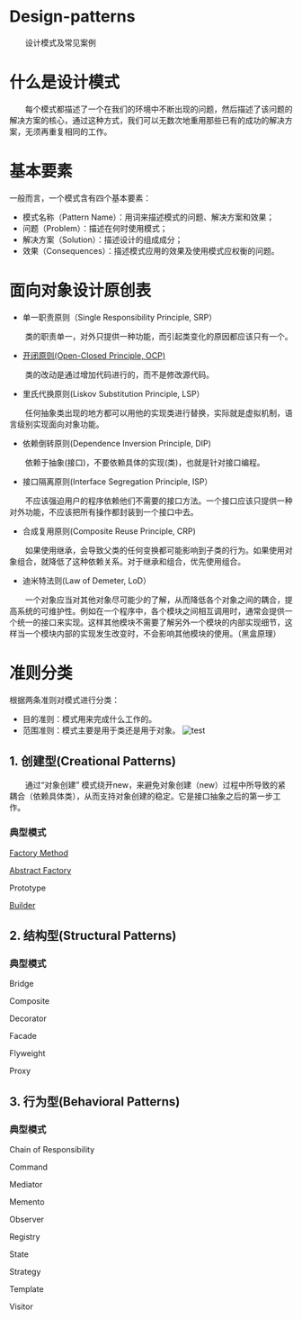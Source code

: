 # Design-patterns
　　设计模式及常见案例
# 什么是设计模式
　　每个模式都描述了一个在我们的环境中不断出现的问题，然后描述了该问题的解决方案的核心，通过这种方式，我们可以无数次地重用那些已有的成功的解决方案，无须再重复相同的工作。
# 基本要素
一般而言，一个模式含有四个基本要素：
- 模式名称（Pattern Name）：用词来描述模式的问题、解决方案和效果；
- 问题（Problem）：描述在何时使用模式；
- 解决方案（Solution）：描述设计的组成成分；
- 效果（Consequences）：描述模式应用的效果及使用模式应权衡的问题。


# 面向对象设计原创表
- 单一职责原则（Single Responsibility Principle, SRP）

　　类的职责单一，对外只提供一种功能，而引起类变化的原因都应该只有一个。
- [开闭原则(Open-Closed Principle, OCP)](https://github.com/SherDick/Design-patterns/tree/master/Open%20Closed%20Principle-%E5%BC%80%E9%97%AD%E5%8E%9F%E5%88%99)

　　类的改动是通过增加代码进行的，而不是修改源代码。
- 里氏代换原则(Liskov Substitution Principle, LSP）


　　任何抽象类出现的地方都可以用他的实现类进行替换，实际就是虚拟机制，语言级别实现面向对象功能。
- 依赖倒转原则(Dependence Inversion Principle, DIP)


　　依赖于抽象(接口)，不要依赖具体的实现(类)，也就是针对接口编程。
- 接口隔离原则(Interface Segregation Principle, ISP）

　　不应该强迫用户的程序依赖他们不需要的接口方法。一个接口应该只提供一种对外功能，不应该把所有操作都封装到一个接口中去。
- 合成复用原则(Composite Reuse Principle, CRP)

　　如果使用继承，会导致父类的任何变换都可能影响到子类的行为。如果使用对象组合，就降低了这种依赖关系。对于继承和组合，优先使用组合。
- 迪米特法则(Law of Demeter, LoD）

　　一个对象应当对其他对象尽可能少的了解，从而降低各个对象之间的耦合，提高系统的可维护性。例如在一个程序中，各个模块之间相互调用时，通常会提供一个统一的接口来实现。这样其他模块不需要了解另外一个模块的内部实现细节，这样当一个模块内部的实现发生改变时，不会影响其他模块的使用。（黑盒原理）


# 准则分类
根据两条准则对模式进行分类：
- 目的准则：模式用来完成什么工作的。
- 范围准则：模式主要是用于类还是用于对象。
![test](https://github.com/SherDick/Design-patterns/raw/master/Pictures/PatternClassification.png)


## 1. 创建型(Creational	Patterns)
　　通过“对象创建” 模式绕开new，来避免对象创建（new）过程中所导致的紧耦合（依赖具体类），从而支持对象创建的稳定。它是接口抽象之后的第一步工作。

### 典型模式
[Factory Method](https://github.com/SherDick/Design-patterns/tree/master/Factory%20Method%20Pattern-%E5%B7%A5%E5%8E%82%E6%96%B9%E6%B3%95%E6%A8%A1%E5%BC%8F)


[Abstract Factory](https://github.com/SherDick/Design-patterns/tree/master/Abstract%20Factory-%E6%8A%BD%E8%B1%A1%E5%B7%A5%E5%8E%82%E6%A8%A1%E5%BC%8F)


Prototype


[Builder](https://github.com/SherDick/Design-patterns/tree/master/Builder-%E7%94%9F%E6%88%90%E5%99%A8)


## 2. 结构型(Structural	Patterns)

### 典型模式

Bridge

Composite

Decorator

Facade

Flyweight

Proxy

## 3. 行为型(Behavioral	Patterns)

### 典型模式

Chain of Responsibility

Command

Mediator

Memento

Observer

Registry

State

Strategy

Template

Visitor